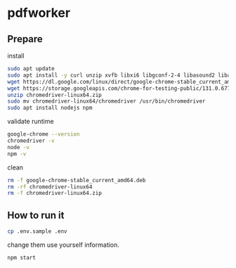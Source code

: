 # pdfworker

## Prepare

install

```bash
sudo apt update
sudo apt install -y curl unzip xvfb libxi6 libgconf-2-4 libasound2 libatk1.0-0 libc6 libcairo2 libcups2 libdbus-1-3 libexpat1 libfontconfig1 libgtk-3-0
wget https://dl.google.com/linux/direct/google-chrome-stable_current_amd64.deb sudo apt install ./google-chrome-stable_current_amd64.deb
wget https://storage.googleapis.com/chrome-for-testing-public/131.0.6778.204/linux64/chromedriver-linux64.zip
unzip chromedriver-linux64.zip 
sudo mv chromedriver-linux64/chromedriver /usr/bin/chromedriver
sudo apt install nodejs npm
```

validate runtime

```bash
google-chrome --version
chromedriver -v
node -v
npm -v
```

clean

```bash
rm -f google-chrome-stable_current_amd64.deb
rm -rf chromedriver-linux64
rm -f chromedriver-linux64.zip
```

## How to run it

```bash
cp .env.sample .env
```
change them use yourself information.

```bash
npm start
```